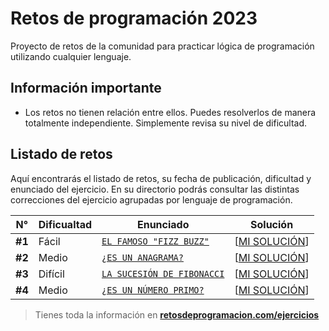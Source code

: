 # Retos de programación 2023

Proyecto de retos de la comunidad para practicar lógica de programación utilizando cualquier lenguaje.

## Información importante

- Los retos no tienen relación entre ellos. Puedes resolverlos de manera totalmente independiente. Simplemente revisa su nivel de dificultad.

## Listado de retos

Aquí encontrarás el listado de retos, su fecha de publicación, dificultad y enunciado del ejercicio. En su directorio podrás consultar las distintas correcciones del ejercicio agrupadas por lenguaje de programación.

| N°     | Dificualtad | Enunciado                                         | Solución                               |
| ------ | ----------- | ------------------------------------------------- | -------------------------------------- |
| **#1** | Fácil       | [`EL FAMOSO "FIZZ BUZZ"`](./Reto-01/README.md)    | [[MI SOLUCIÓN](./Reto-01/solution.py)] |
| **#2** | Medio       | [`¿ES UN ANAGRAMA?`](./Reto-02/README.md)         | [[MI SOLUCIÓN](./Reto-02/solution.py)] |
| **#3** | Difícil     | [`LA SUCESIÓN DE FIBONACCI`](./Reto-03/README.md) | [[MI SOLUCIÓN](./Reto-03/solution.py)] |
| **#4** | Medio       | [`¿ES UN NÚMERO PRIMO?`](./Reto-04/README.md)     | [[MI SOLUCIÓN](./Reto-04/solution.py)] |

> Tienes toda la información en **[retosdeprogramacion.com/ejercicios](https://retosdeprogramacion.com/ejercicios)**
